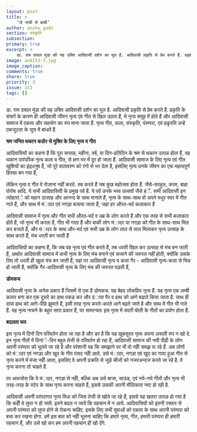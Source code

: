 ```yaml
---
layout: post
title: >
    ‘जे नाची से बाची’
author: anshu_gadi
section: संस्कृति
subsection:
primary: true
excerpt: >
    डा. राम दयाल मुंडा की यह उक्ति आदिवासी दर्शन का मूल है. आदिवासी प्रकृति से प्रेम करते हैं. प्रकृति के संसर्ग के कारण ही आदिवासी जीवन नृत्य एंव गीत से खिल उठता हैं, ये नृत्य समूह में होते हैं ...
image: ank153-3.jpg
image_caption: 
comments: true
share: true
priority: 3
issue: 153
tags: []
---
```


डा. राम दयाल मुंडा की यह उक्ति आदिवासी दर्शन का मूल है. आदिवासी प्रकृति से प्रेम करते हैं. प्रकृति के संसर्ग के कारण ही आदिवासी जीवन नृत्य एंव गीत से खिल उठता हैं, ये नृत्य समूह में होते हैं और आदिवासी सामाज में एकता और सहयोग का रुप माना जाता हैं. नृत्य गीत, कला, संस्कृति, पंरम्परा, एवं प्रकृ्रति उन्हें एकजुटता के सूत्र में बांधतें हैं.

**श्रम जनित थकान कठोर से मुक्ति के लिए नृत्य व गीत**

आदिवासियों का कहना है कि पूरा सप्ताह, महीना, वर्ष, या दिन-प्रतिदिन के श्रम से थकान उत्पन्न होता हैं, वह थकान पारंपरिक नृत्य कला व गीत, से क्षण भर में दूर हो जाता हैं. आदिवासी सामाज के लिए नृत्य एवं गीत खुशियों का इंद्रधनुष हैं, जो पूरे वातावरण को रंगो से भर देता है, इसलिए नृत्य उनके जीवन का एक महत्वपूर्ण हिस्सा बन गया हैं,

लेकिन नृत्य व गीत वे रोजाना नहीं  करते. तब करते हैं जब कुछ महोत्सव होता हैं. जैसे-सरहुल, करम, बाहा पोरोब आदि. ये सभी आदिवासियी के प्रमुख पर्व हैं. ये पर्व उनके भव्य उत्सवों जैसे हंैं. सभी आदिवासी इन त्योहारांे को महान उत्साह और आनन्द के साथ मानाते हैं, नृत्य के साथ-साथ वो अपने मधुर स्वर में गीत गाते हैं, और साथ में मंादर एवं नगड़ा बजाया जाता हैं, जहां हर औरत-मर्द कलाकार हैं

आदिवासी सामाज में नृत्य और गीत सभी औरत-मर्द व उम्र के लोग करते हैं और एक तरह से सभी कलाकार होते हैं, जो नृत्य भी करता हैं, गीत भी गाता हैं और बाकी लोग मंादर या नगड़ा को गीत के साथ-साथ मिल कर बजाते हैं, और मंादर के साथ और-मर्द एवं सभी उम्र के लोग ताल से ताल मिलाकर नृत्य उत्साह के साथ करते हैं,
मंच धरती बन जाती हैं

आदिवासियों का कहना हैं, कि जब वह नृत्य एवं गीत करते हैं, तब धरती खिल कर उत्साह से मंच बन जाती हैं, अर्थात आदिवासी सामाज में कभी नृत्य के लिए मंच बनाने एवं सजाने की जरुरत नहीं होती, क्योंकि उसके लिए तो धरती ही खुला मंच बन जाती हैं, यहां पर आदिवासी नृत्य व कला गैर - आदिवासी नृत्य-कला से भिन्न हो जाती हैं, क्योंकि गैर-आदिवासी नृत्य के लिए मंच की जरुरत पड़ती हैं,

**डोमकच**

आदिवासी नृत्य के अनेक प्रकार हैं जिसमें से एक है डोमकच. यह बेहद लोकप्रिय नृत्य हैं. यह नृत्य एक लम्बी कतार बना कर एक दूसरे का हाथ पकड़ कर और दंाया पैर व हाथ को आगे बढाते किया जाता है. साथ ही दाया हाथ को आगे-पीछे झुमाते हैं, इसी तरह नृत्य करते-करते आगे बढ़ते जाते है और साथ में गीत भी गाते हैं. यह नृत्य नाचने के बहुत सारा प्रकार हैं, पर सामान्यतः इस नृत्य में सदरी बोली के गीतों का प्रयोग होता हैं.

**बदलता रूप**

इस नृत्य में दिनों दिन परिवर्तन होता जा रहा है और डर है कि यह खूबसूरत नृत्य अपना असली रुप न खो दे. इन नृत्य गीतों में दिनांे-दिन बहुत तेजी से परिवर्तन हो रहा हैं, आदिवासी सामाज की नयी पीढ़ी के लोग अपनी परंम्परा को भूलते जा रहे है और परेशानी यह कि समझाने पर भी वो नहीे समझ पा रहे हैं. अब लोगों को मंादर एवं नगड़ा  और खुद के गीत पंसद नहीे आते. उसे मंादर, नगड़ा एवं खुद का गाया हुआ गीत से नृत्य करने में मंजा नहीे आता, इसलिए वे अपनी प्रक्रति से जुड़े चीजों को नजरअन्दज करते जा रहे है. वे नृत्य करना तो चाहते हैं.

पर अफसोस कि वे मंादर, नगड़ा से नहीे, बल्कि अब उसे बाजा, साउंड, एवं नये-नये गीतों और नृत्य भी तरह-तरह के स्टेप के साथ नृत्य करना चाहते हैं, इससे उसकी अपनी मौलिकता नष्ट हो रही है.

आदिवासी अपनी परंपरागत नृत्य विधा को जिस तेजी से खोते जा रहे हैं, इससे यह खतरा उत्पन्न हो गया है कि कहीें वे लुप्त न हो जायें. इतने बदल न जायें कि पहचान में न आये. आदिवासियों को इतनी रफ्तार से अपनी परंम्परा को लुप्त  होने से रोकना चाहिए. इसके लिए सभी युवाओं को एकता के साथ अपनी  परंम्परा को बचा कर रखना होगा. हमें इस बात को नहीे भूलना चाहिए कि हमारे नृत्य, गीत, हमारी परंम्परा ही हमारी पहचान हैं, और उसे खो कर हम अपनी पहचान ही खो देंगे.